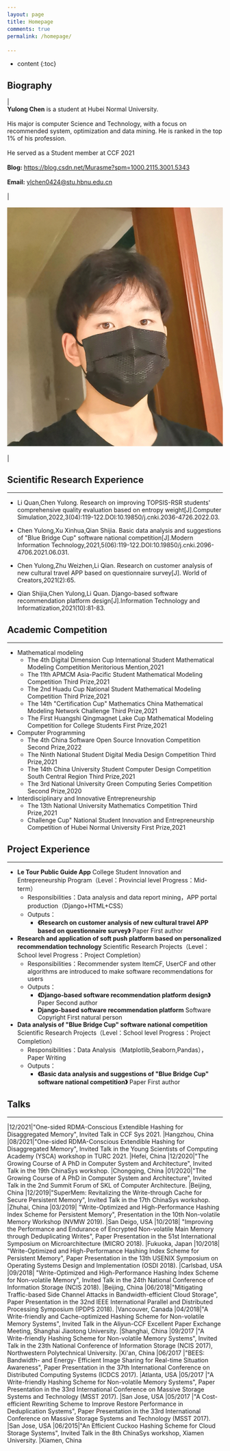 ```yaml
---
layout: page
title: Homepage
comments: true
permalink: /homepage/

---
```


* content
{:toc}

 
## Biography
 
| <br> **Yulong Chen** is a student at Hubei Normal University.<br><br>His major is computer Science and Technology, with a focus on recommended system, optimization and data mining. He is ranked in the top 1% of his profession. <br><br> He served as a Student member at CCF 2021 <br><br> **Blog:** <https://blog.csdn.net/Murasme?spm=1000.2115.3001.5343>   <br><br> **Email:** <ylchen0424@stu.hbnu.edu.cn>   <br> <br> | <br> &emsp; ![image](https://github.com/yulongC/yulongC.github.io/blob/main/QQ图片20220321192428.jpg) <br> <br> |


## Scientific Research Experience

---

* Li Quan,Chen Yulong. Research on improving TOPSIS-RSR students' comprehensive quality evaluation based on entropy weight[J].Computer Simulation,2022,3(04):119-122.DOI:10.19850/j.cnki.2036-4726.2022.03.

* Chen Yulong,Xu Xinhua,Qian Shijia. Basic data analysis and suggestions of "Blue Bridge Cup" software national competition[J].Modern Information Technology,2021,5(06):119-122.DOI:10.19850/j.cnki.2096-4706.2021.06.031.

* Chen Yulong,Zhu Weizhen,Li Qian. Research on customer analysis of new cultural travel APP based on questionnaire survey[J]. World of Creators,2021(2):65.

* Qian Shijia,Chen Yulong,Li Quan. Django-based software recommendation platform design[J].Information Technology and Informatization,2021(10):81-83.


## Academic Competition  

---

- Mathematical modeling
  - The 4th Digital Dimension Cup International Student Mathematical Modeling Competition Meritorious Mention,2021
  - The 11th APMCM Asia-Pacific Student Mathematical Modeling Competition Third Prize,2021
  - The 2nd Huadu Cup National Student Mathematical Modeling Competition Third Prize,2021
  - The 14th "Certification Cup" Mathematics China Mathematical Modeling Network Challenge Third Prize,2021
  - The First Huangshi Qingmagnet Lake Cup Mathematical Modeling Competition for College Students First Prize,2021
- Computer Programming
  - The 4th China Software Open Source Innovation Competition Second Prize,2022
  - The Ninth National Student Digital Media Design Competition Third Prize,2021
  - The 14th China University Student Computer Design Competition South Central Region Third Prize,2021
  - The 3rd National University Green Computing Series Competition Second Prize,2020
- Interdisciplinary and Innovative Entrepreneurship
  - The 13th National University Mathematics Competition Third Prize,2021
  - Challenge Cup" National Student Innovation and Entrepreneurship Competition of Hubei Normal University First Prize,2021

## Project Experience

---
- **Le Tour Public Guide App**  College Student Innovation and Entrepreneurship Program（Level：Provincial level  Progress：Mid-term）
  - Responsibilities：Data analysis and data report mining，APP portal production（Django+HTML+CSS）
  - Outputs：
    - **《Research on customer analysis of new cultural travel APP based on questionnaire survey》** Paper First author
- **Research and application of soft push platform based on personalized recommendation technology** Scientific Research Projects（Level：School level  Progress：Project Completion）
  - Responsibilities：Recommender system ItemCF, UserCF and other algorithms are introduced to make software recommendations for users
  - Outputs：
    - **《Django-based software recommendation platform design》** Paper Second author
    - **Django-based software recommendation platform** Software Copyright First natural person
- **Data analysis of "Blue Bridge Cup" software national competition** Scientific Research Projects（Level：School level  Progress：Project Completion）
  - Responsibilities：Data Analysis（Matplotlib,Seaborn,Pandas），Paper Writing
  - Outputs：
    - **《Basic data analysis and suggestions of "Blue Bridge Cup" software national competition》** Paper First author



## Talks

---

|12/2021|"One-sided RDMA-Conscious Extendible Hashing for Disaggregated Memory", Invited Talk in CCF Sys 2021. |Hangzhou, China
|08/2021|"One-sided RDMA-Conscious Extendible Hashing for Disaggregated Memory", Invited Talk in the Young Scientists of Computing Academy (YSCA) workshop in TURC 2021. |Hefei, China
|12/2020|"The Growing Course of A PhD in Computer System and Architecture", Invited Talk in the 19th ChinaSys workshop. |Chongqing, China
|01/2020|"The Growing Course of A PhD in Computer System and Architecture", Invited Talk in the 2nd Summit Forum of SKL of Computer Architecture. |Beijing, China
|12/2019|"SuperMem: Revitalizing the Write-through Cache for Secure Persistent Memory", Invited Talk in the 17th ChinaSys workshop. |Zhuhai, China
|03/2019| "Write-Optimized and High-Performance Hashing Index Scheme for Persistent Memory", Presentation in the 10th Non-volatile Memory Workshop (NVMW 2019). |San Deigo, USA
|10/2018| "Improving the Performance and Endurance of Encrypted Non-volatile Main Memory through Deduplicating Writes", Paper Presentation in the  51st International Symposium on Microarchitecture (MICRO 2018). |Fukuoka, Japan
|10/2018| "Write-Optimized and High-Performance Hashing Index Scheme for Persistent Memory", Paper Presentation in the 13th USENIX Symposium on Operating Systems Design and Implementation (OSDI 2018). |Carlsbad, USA
|09/2018| "Write-Optimized and High-Performance Hashing Index Scheme for Non-volatile Memory", Invited Talk in the 24th National Conference of Information Storage (NCIS 2018). |Beijing, China
|06/2018|"Mitigating Traffic-based Side Channel Attacks in Bandwidth-efficient Cloud Storage", Paper Presentation in the 32nd IEEE International Parallel and Distributed Processing Symposium (IPDPS 2018). |Vancouver, Canada
|04/2018|"A Write-friendly and Cache-optimized Hashing Scheme for Non-volatile Memory Systems", Invited Talk in the Aliyun-CCF Excellent Paper Exchange Meeting, Shanghai Jiaotong University. |Shanghai, China
|09/2017 |"A Write-friendly Hashing Scheme for Non-volatile Memory Systems", Invited Talk in the 23th National Conference of Information Storage (NCIS 2017), Northwestern Polytechnical University. |Xi'an, China
|06/2017 |"BEES: Bandwidth- and Energy- Efficient Image Sharing for Real-time Situation Awareness", Paper Presentation in the 37th International Conference on Distributed Computing Systems (ICDCS 2017). |Atlanta, USA
|05/2017 |"A Write-friendly Hashing Scheme for Non-volatile Memory Systems", Paper Presentation in the 33rd International Conference on Massive Storage Systems and Technology (MSST 2017). |San Jose, USA
|05/2017 |"A Cost-efficient Rewriting Scheme to Improve Restore Performance in Deduplication Systems", Paper Presentation in the 33rd International Conference on Massive Storage Systems and Technology (MSST 2017). |San Jose, USA
|06/2015|"An Efficient Cuckoo Hashing Scheme for Cloud Storage Systems", Invited Talk in the 8th ChinaSys workshop, Xiamen University. |Xiamen, China
